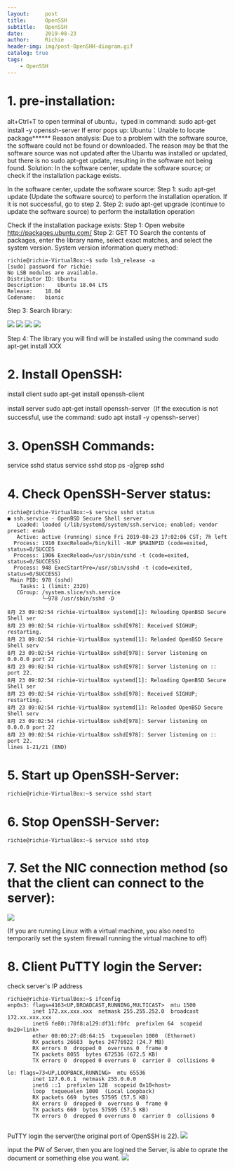 ```yaml
---
layout:     post
title:      OpenSSH
subtitle:   OpenSSH
date:       2019-08-23
author:     Richie
header-img: img/post-OpenSHH-diagram.gif
catalog: true
tags:
    - OpenSSH
---
```





# 1.	pre-installation:

alt+Ctrl+T to open terminal of ubuntu，typed in command: sudo apt-get install -y openssh-server 
If error pops up: Ubuntu：Unable to locate package******
Reason analysis: Due to a problem with the software source, the software could not be found or downloaded. The reason may be that the software source was not updated after the Ubantu was installed or updated, but there is no sudo apt-get update, resulting in the software not being found.
Solution: In the software center, update the software source; or check if the installation package exists.

In the software center, update the software source: 
Step 1: sudo apt-get update 
(Update the software source) to perform the installation operation. If it is not successful, go to step 2.
Step 2: sudo apt-get upgrade 
(continue to update the software source) to perform the installation operation

Check if the installation package exists:
Step 1: Open website http://packages.ubuntu.com/
Step 2: GET TO Search the contents of packages, enter the library name, select exact matches, and select the system version.
        System version information query method:
```
richie@richie-VirtualBox:~$ sudo lsb_release -a
[sudo] password for richie: 
No LSB modules are available.
Distributor ID:	Ubuntu
Description:	Ubuntu 18.04 LTS
Release:	18.04
Codename:	bionic

```
Step 3: Search library:

![](https://github.com/yuancanqin/yuancanqin.github.io/blob/master/img/post-OpenSSH-1.jpg?raw=true)
![](https://github.com/yuancanqin/yuancanqin.github.io/blob/master/img/post-OpenSSH-2.jpg?raw=true)
![](https://github.com/yuancanqin/yuancanqin.github.io/blob/master/img/post-OpenSSH-3.jpg?raw=true)
![](https://github.com/yuancanqin/yuancanqin.github.io/blob/master/img/post-OpenSSH-4.jpg?raw=true)

Step 4: The library you will find will be installed using the command sudo apt-get install XXX


# 2.	Install OpenSSH:
install client
sudo apt-get install openssh-client

install server
sudo apt-get install openssh-server（If the execution is not successful, use the command: sudo apt install -y openssh-server）


# 3.	 OpenSSH Commands:
service sshd status
service sshd stop
ps -a|grep sshd

# 4.	 Check OpenSSH-Server status:
```
richie@richie-VirtualBox:~$ service sshd status
● ssh.service - OpenBSD Secure Shell server
   Loaded: loaded (/lib/systemd/system/ssh.service; enabled; vendor preset: enab
   Active: active (running) since Fri 2019-08-23 17:02:06 CST; 7h left
  Process: 1910 ExecReload=/bin/kill -HUP $MAINPID (code=exited, status=0/SUCCES
  Process: 1906 ExecReload=/usr/sbin/sshd -t (code=exited, status=0/SUCCESS)
  Process: 948 ExecStartPre=/usr/sbin/sshd -t (code=exited, status=0/SUCCESS)
 Main PID: 978 (sshd)
    Tasks: 1 (limit: 2320)
   CGroup: /system.slice/ssh.service
           └─978 /usr/sbin/sshd -D

8月 23 09:02:54 richie-VirtualBox systemd[1]: Reloading OpenBSD Secure Shell ser
8月 23 09:02:54 richie-VirtualBox sshd[978]: Received SIGHUP; restarting.
8月 23 09:02:54 richie-VirtualBox systemd[1]: Reloaded OpenBSD Secure Shell serv
8月 23 09:02:54 richie-VirtualBox sshd[978]: Server listening on 0.0.0.0 port 22
8月 23 09:02:54 richie-VirtualBox sshd[978]: Server listening on :: port 22.
8月 23 09:02:54 richie-VirtualBox systemd[1]: Reloading OpenBSD Secure Shell ser
8月 23 09:02:54 richie-VirtualBox sshd[978]: Received SIGHUP; restarting.
8月 23 09:02:54 richie-VirtualBox systemd[1]: Reloaded OpenBSD Secure Shell serv
8月 23 09:02:54 richie-VirtualBox sshd[978]: Server listening on 0.0.0.0 port 22
8月 23 09:02:54 richie-VirtualBox sshd[978]: Server listening on :: port 22.
lines 1-21/21 (END)

```


# 5.	 Start up OpenSSH-Server:
```
richie@richie-VirtualBox:~$ service sshd start

```


# 6.	 Stop OpenSSH-Server:
```
richie@richie-VirtualBox:~$ service sshd stop

```


# 7.	 Set the NIC connection method (so that the client can connect to the server):
![](https://github.com/yuancanqin/yuancanqin.github.io/blob/master/img/post-OpenSSH-5.jpg?raw=true)

(If you are running Linux with a virtual machine, you also need to temporarily set the system firewall running the virtual machine to off)


# 8.	Client PuTTY login the Server:
check server's IP address
```
richie@richie-VirtualBox:~$ ifconfig
enp0s3: flags=4163<UP,BROADCAST,RUNNING,MULTICAST>  mtu 1500
        inet 172.xx.xxx.xxx  netmask 255.255.252.0  broadcast 172.xx.xxx.xxx
        inet6 fe80::70f8:a129:df31:f0fc  prefixlen 64  scopeid 0x20<link>
        ether 08:00:27:d8:64:15  txqueuelen 1000  (Ethernet)
        RX packets 26683  bytes 24776922 (24.7 MB)
        RX errors 0  dropped 0  overruns 0  frame 0
        TX packets 8055  bytes 672536 (672.5 KB)
        TX errors 0  dropped 0 overruns 0  carrier 0  collisions 0

lo: flags=73<UP,LOOPBACK,RUNNING>  mtu 65536
        inet 127.0.0.1  netmask 255.0.0.0
        inet6 ::1  prefixlen 128  scopeid 0x10<host>
        loop  txqueuelen 1000  (Local Loopback)
        RX packets 669  bytes 57595 (57.5 KB)
        RX errors 0  dropped 0  overruns 0  frame 0
        TX packets 669  bytes 57595 (57.5 KB)
        TX errors 0  dropped 0 overruns 0  carrier 0  collisions 0


```
PuTTY login the server(the original port of OpenSSH is 22).
![](https://github.com/yuancanqin/yuancanqin.github.io/blob/master/img/post-OpenSSH-6.jpg?raw=true)

input the PW of Server, then you are logined the Server, is able to oprate the document or something else you want.
![](https://github.com/yuancanqin/yuancanqin.github.io/blob/master/img/post-OpenSSH-7.jpg?raw=true)




